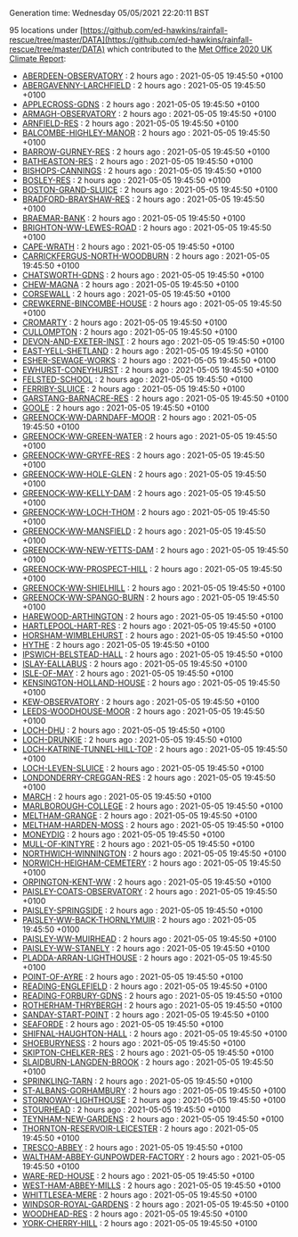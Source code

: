 Generation time: Wednesday 05/05/2021 22:20:11 BST

95 locations under [https://github.com/ed-hawkins/rainfall-rescue/tree/master/DATA](https://github.com/ed-hawkins/rainfall-rescue/tree/master/DATA) which contributed to the [Met Office 2020 UK Climate Report](https://www.metoffice.gov.uk/research/climate/maps-and-data/about/state-of-climate):

* [ABERDEEN-OBSERVATORY](https://github.com/ed-hawkins/rainfall-rescue/tree/master/DATA/ABERDEEN-OBSERVATORY) : 2 hours ago : 2021-05-05 19:45:50 +0100 
* [ABERGAVENNY-LARCHFIELD](https://github.com/ed-hawkins/rainfall-rescue/tree/master/DATA/ABERGAVENNY-LARCHFIELD) : 2 hours ago : 2021-05-05 19:45:50 +0100 
* [APPLECROSS-GDNS](https://github.com/ed-hawkins/rainfall-rescue/tree/master/DATA/APPLECROSS-GDNS) : 2 hours ago : 2021-05-05 19:45:50 +0100 
* [ARMAGH-OBSERVATORY](https://github.com/ed-hawkins/rainfall-rescue/tree/master/DATA/ARMAGH-OBSERVATORY) : 2 hours ago : 2021-05-05 19:45:50 +0100 
* [ARNFIELD-RES](https://github.com/ed-hawkins/rainfall-rescue/tree/master/DATA/ARNFIELD-RES) : 2 hours ago : 2021-05-05 19:45:50 +0100 
* [BALCOMBE-HIGHLEY-MANOR](https://github.com/ed-hawkins/rainfall-rescue/tree/master/DATA/BALCOMBE-HIGHLEY-MANOR) : 2 hours ago : 2021-05-05 19:45:50 +0100 
* [BARROW-GURNEY-RES](https://github.com/ed-hawkins/rainfall-rescue/tree/master/DATA/BARROW-GURNEY-RES) : 2 hours ago : 2021-05-05 19:45:50 +0100 
* [BATHEASTON-RES](https://github.com/ed-hawkins/rainfall-rescue/tree/master/DATA/BATHEASTON-RES) : 2 hours ago : 2021-05-05 19:45:50 +0100 
* [BISHOPS-CANNINGS](https://github.com/ed-hawkins/rainfall-rescue/tree/master/DATA/BISHOPS-CANNINGS) : 2 hours ago : 2021-05-05 19:45:50 +0100 
* [BOSLEY-RES](https://github.com/ed-hawkins/rainfall-rescue/tree/master/DATA/BOSLEY-RES) : 2 hours ago : 2021-05-05 19:45:50 +0100 
* [BOSTON-GRAND-SLUICE](https://github.com/ed-hawkins/rainfall-rescue/tree/master/DATA/BOSTON-GRAND-SLUICE) : 2 hours ago : 2021-05-05 19:45:50 +0100 
* [BRADFORD-BRAYSHAW-RES](https://github.com/ed-hawkins/rainfall-rescue/tree/master/DATA/BRADFORD-BRAYSHAW-RES) : 2 hours ago : 2021-05-05 19:45:50 +0100 
* [BRAEMAR-BANK](https://github.com/ed-hawkins/rainfall-rescue/tree/master/DATA/BRAEMAR-BANK) : 2 hours ago : 2021-05-05 19:45:50 +0100 
* [BRIGHTON-WW-LEWES-ROAD](https://github.com/ed-hawkins/rainfall-rescue/tree/master/DATA/BRIGHTON-WW-LEWES-ROAD) : 2 hours ago : 2021-05-05 19:45:50 +0100 
* [CAPE-WRATH](https://github.com/ed-hawkins/rainfall-rescue/tree/master/DATA/CAPE-WRATH) : 2 hours ago : 2021-05-05 19:45:50 +0100 
* [CARRICKFERGUS-NORTH-WOODBURN](https://github.com/ed-hawkins/rainfall-rescue/tree/master/DATA/CARRICKFERGUS-NORTH-WOODBURN) : 2 hours ago : 2021-05-05 19:45:50 +0100 
* [CHATSWORTH-GDNS](https://github.com/ed-hawkins/rainfall-rescue/tree/master/DATA/CHATSWORTH-GDNS) : 2 hours ago : 2021-05-05 19:45:50 +0100 
* [CHEW-MAGNA](https://github.com/ed-hawkins/rainfall-rescue/tree/master/DATA/CHEW-MAGNA) : 2 hours ago : 2021-05-05 19:45:50 +0100 
* [CORSEWALL](https://github.com/ed-hawkins/rainfall-rescue/tree/master/DATA/CORSEWALL) : 2 hours ago : 2021-05-05 19:45:50 +0100 
* [CREWKERNE-BINCOMBE-HOUSE](https://github.com/ed-hawkins/rainfall-rescue/tree/master/DATA/CREWKERNE-BINCOMBE-HOUSE) : 2 hours ago : 2021-05-05 19:45:50 +0100 
* [CROMARTY](https://github.com/ed-hawkins/rainfall-rescue/tree/master/DATA/CROMARTY) : 2 hours ago : 2021-05-05 19:45:50 +0100 
* [CULLOMPTON](https://github.com/ed-hawkins/rainfall-rescue/tree/master/DATA/CULLOMPTON) : 2 hours ago : 2021-05-05 19:45:50 +0100 
* [DEVON-AND-EXETER-INST](https://github.com/ed-hawkins/rainfall-rescue/tree/master/DATA/DEVON-AND-EXETER-INST) : 2 hours ago : 2021-05-05 19:45:50 +0100 
* [EAST-YELL-SHETLAND](https://github.com/ed-hawkins/rainfall-rescue/tree/master/DATA/EAST-YELL-SHETLAND) : 2 hours ago : 2021-05-05 19:45:50 +0100 
* [ESHER-SEWAGE-WORKS](https://github.com/ed-hawkins/rainfall-rescue/tree/master/DATA/ESHER-SEWAGE-WORKS) : 2 hours ago : 2021-05-05 19:45:50 +0100 
* [EWHURST-CONEYHURST](https://github.com/ed-hawkins/rainfall-rescue/tree/master/DATA/EWHURST-CONEYHURST) : 2 hours ago : 2021-05-05 19:45:50 +0100 
* [FELSTED-SCHOOL](https://github.com/ed-hawkins/rainfall-rescue/tree/master/DATA/FELSTED-SCHOOL) : 2 hours ago : 2021-05-05 19:45:50 +0100 
* [FERRIBY-SLUICE](https://github.com/ed-hawkins/rainfall-rescue/tree/master/DATA/FERRIBY-SLUICE) : 2 hours ago : 2021-05-05 19:45:50 +0100 
* [GARSTANG-BARNACRE-RES](https://github.com/ed-hawkins/rainfall-rescue/tree/master/DATA/GARSTANG-BARNACRE-RES) : 2 hours ago : 2021-05-05 19:45:50 +0100 
* [GOOLE](https://github.com/ed-hawkins/rainfall-rescue/tree/master/DATA/GOOLE) : 2 hours ago : 2021-05-05 19:45:50 +0100 
* [GREENOCK-WW-DARNDAFF-MOOR](https://github.com/ed-hawkins/rainfall-rescue/tree/master/DATA/GREENOCK-WW-DARNDAFF-MOOR) : 2 hours ago : 2021-05-05 19:45:50 +0100 
* [GREENOCK-WW-GREEN-WATER](https://github.com/ed-hawkins/rainfall-rescue/tree/master/DATA/GREENOCK-WW-GREEN-WATER) : 2 hours ago : 2021-05-05 19:45:50 +0100 
* [GREENOCK-WW-GRYFE-RES](https://github.com/ed-hawkins/rainfall-rescue/tree/master/DATA/GREENOCK-WW-GRYFE-RES) : 2 hours ago : 2021-05-05 19:45:50 +0100 
* [GREENOCK-WW-HOLE-GLEN](https://github.com/ed-hawkins/rainfall-rescue/tree/master/DATA/GREENOCK-WW-HOLE-GLEN) : 2 hours ago : 2021-05-05 19:45:50 +0100 
* [GREENOCK-WW-KELLY-DAM](https://github.com/ed-hawkins/rainfall-rescue/tree/master/DATA/GREENOCK-WW-KELLY-DAM) : 2 hours ago : 2021-05-05 19:45:50 +0100 
* [GREENOCK-WW-LOCH-THOM](https://github.com/ed-hawkins/rainfall-rescue/tree/master/DATA/GREENOCK-WW-LOCH-THOM) : 2 hours ago : 2021-05-05 19:45:50 +0100 
* [GREENOCK-WW-MANSFIELD](https://github.com/ed-hawkins/rainfall-rescue/tree/master/DATA/GREENOCK-WW-MANSFIELD) : 2 hours ago : 2021-05-05 19:45:50 +0100 
* [GREENOCK-WW-NEW-YETTS-DAM](https://github.com/ed-hawkins/rainfall-rescue/tree/master/DATA/GREENOCK-WW-NEW-YETTS-DAM) : 2 hours ago : 2021-05-05 19:45:50 +0100 
* [GREENOCK-WW-PROSPECT-HILL](https://github.com/ed-hawkins/rainfall-rescue/tree/master/DATA/GREENOCK-WW-PROSPECT-HILL) : 2 hours ago : 2021-05-05 19:45:50 +0100 
* [GREENOCK-WW-SHIELHILL](https://github.com/ed-hawkins/rainfall-rescue/tree/master/DATA/GREENOCK-WW-SHIELHILL) : 2 hours ago : 2021-05-05 19:45:50 +0100 
* [GREENOCK-WW-SPANGO-BURN](https://github.com/ed-hawkins/rainfall-rescue/tree/master/DATA/GREENOCK-WW-SPANGO-BURN) : 2 hours ago : 2021-05-05 19:45:50 +0100 
* [HAREWOOD-ARTHINGTON](https://github.com/ed-hawkins/rainfall-rescue/tree/master/DATA/HAREWOOD-ARTHINGTON) : 2 hours ago : 2021-05-05 19:45:50 +0100 
* [HARTLEPOOL-HART-RES](https://github.com/ed-hawkins/rainfall-rescue/tree/master/DATA/HARTLEPOOL-HART-RES) : 2 hours ago : 2021-05-05 19:45:50 +0100 
* [HORSHAM-WIMBLEHURST](https://github.com/ed-hawkins/rainfall-rescue/tree/master/DATA/HORSHAM-WIMBLEHURST) : 2 hours ago : 2021-05-05 19:45:50 +0100 
* [HYTHE](https://github.com/ed-hawkins/rainfall-rescue/tree/master/DATA/HYTHE) : 2 hours ago : 2021-05-05 19:45:50 +0100 
* [IPSWICH-BELSTEAD-HALL](https://github.com/ed-hawkins/rainfall-rescue/tree/master/DATA/IPSWICH-BELSTEAD-HALL) : 2 hours ago : 2021-05-05 19:45:50 +0100 
* [ISLAY-EALLABUS](https://github.com/ed-hawkins/rainfall-rescue/tree/master/DATA/ISLAY-EALLABUS) : 2 hours ago : 2021-05-05 19:45:50 +0100 
* [ISLE-OF-MAY](https://github.com/ed-hawkins/rainfall-rescue/tree/master/DATA/ISLE-OF-MAY) : 2 hours ago : 2021-05-05 19:45:50 +0100 
* [KENSINGTON-HOLLAND-HOUSE](https://github.com/ed-hawkins/rainfall-rescue/tree/master/DATA/KENSINGTON-HOLLAND-HOUSE) : 2 hours ago : 2021-05-05 19:45:50 +0100 
* [KEW-OBSERVATORY](https://github.com/ed-hawkins/rainfall-rescue/tree/master/DATA/KEW-OBSERVATORY) : 2 hours ago : 2021-05-05 19:45:50 +0100 
* [LEEDS-WOODHOUSE-MOOR](https://github.com/ed-hawkins/rainfall-rescue/tree/master/DATA/LEEDS-WOODHOUSE-MOOR) : 2 hours ago : 2021-05-05 19:45:50 +0100 
* [LOCH-DHU](https://github.com/ed-hawkins/rainfall-rescue/tree/master/DATA/LOCH-DHU) : 2 hours ago : 2021-05-05 19:45:50 +0100 
* [LOCH-DRUNKIE](https://github.com/ed-hawkins/rainfall-rescue/tree/master/DATA/LOCH-DRUNKIE) : 2 hours ago : 2021-05-05 19:45:50 +0100 
* [LOCH-KATRINE-TUNNEL-HILL-TOP](https://github.com/ed-hawkins/rainfall-rescue/tree/master/DATA/LOCH-KATRINE-TUNNEL-HILL-TOP) : 2 hours ago : 2021-05-05 19:45:50 +0100 
* [LOCH-LEVEN-SLUICE](https://github.com/ed-hawkins/rainfall-rescue/tree/master/DATA/LOCH-LEVEN-SLUICE) : 2 hours ago : 2021-05-05 19:45:50 +0100 
* [LONDONDERRY-CREGGAN-RES](https://github.com/ed-hawkins/rainfall-rescue/tree/master/DATA/LONDONDERRY-CREGGAN-RES) : 2 hours ago : 2021-05-05 19:45:50 +0100 
* [MARCH](https://github.com/ed-hawkins/rainfall-rescue/tree/master/DATA/MARCH) : 2 hours ago : 2021-05-05 19:45:50 +0100 
* [MARLBOROUGH-COLLEGE](https://github.com/ed-hawkins/rainfall-rescue/tree/master/DATA/MARLBOROUGH-COLLEGE) : 2 hours ago : 2021-05-05 19:45:50 +0100 
* [MELTHAM-GRANGE](https://github.com/ed-hawkins/rainfall-rescue/tree/master/DATA/MELTHAM-GRANGE) : 2 hours ago : 2021-05-05 19:45:50 +0100 
* [MELTHAM-HARDEN-MOSS](https://github.com/ed-hawkins/rainfall-rescue/tree/master/DATA/MELTHAM-HARDEN-MOSS) : 2 hours ago : 2021-05-05 19:45:50 +0100 
* [MONEYDIG](https://github.com/ed-hawkins/rainfall-rescue/tree/master/DATA/MONEYDIG) : 2 hours ago : 2021-05-05 19:45:50 +0100 
* [MULL-OF-KINTYRE](https://github.com/ed-hawkins/rainfall-rescue/tree/master/DATA/MULL-OF-KINTYRE) : 2 hours ago : 2021-05-05 19:45:50 +0100 
* [NORTHWICH-WINNINGTON](https://github.com/ed-hawkins/rainfall-rescue/tree/master/DATA/NORTHWICH-WINNINGTON) : 2 hours ago : 2021-05-05 19:45:50 +0100 
* [NORWICH-HEIGHAM-CEMETERY](https://github.com/ed-hawkins/rainfall-rescue/tree/master/DATA/NORWICH-HEIGHAM-CEMETERY) : 2 hours ago : 2021-05-05 19:45:50 +0100 
* [ORPINGTON-KENT-WW](https://github.com/ed-hawkins/rainfall-rescue/tree/master/DATA/ORPINGTON-KENT-WW) : 2 hours ago : 2021-05-05 19:45:50 +0100 
* [PAISLEY-COATS-OBSERVATORY](https://github.com/ed-hawkins/rainfall-rescue/tree/master/DATA/PAISLEY-COATS-OBSERVATORY) : 2 hours ago : 2021-05-05 19:45:50 +0100 
* [PAISLEY-SPRINGSIDE](https://github.com/ed-hawkins/rainfall-rescue/tree/master/DATA/PAISLEY-SPRINGSIDE) : 2 hours ago : 2021-05-05 19:45:50 +0100 
* [PAISLEY-WW-BACK-THORNLYMUIR](https://github.com/ed-hawkins/rainfall-rescue/tree/master/DATA/PAISLEY-WW-BACK-THORNLYMUIR) : 2 hours ago : 2021-05-05 19:45:50 +0100 
* [PAISLEY-WW-MUIRHEAD](https://github.com/ed-hawkins/rainfall-rescue/tree/master/DATA/PAISLEY-WW-MUIRHEAD) : 2 hours ago : 2021-05-05 19:45:50 +0100 
* [PAISLEY-WW-STANELY](https://github.com/ed-hawkins/rainfall-rescue/tree/master/DATA/PAISLEY-WW-STANELY) : 2 hours ago : 2021-05-05 19:45:50 +0100 
* [PLADDA-ARRAN-LIGHTHOUSE](https://github.com/ed-hawkins/rainfall-rescue/tree/master/DATA/PLADDA-ARRAN-LIGHTHOUSE) : 2 hours ago : 2021-05-05 19:45:50 +0100 
* [POINT-OF-AYRE](https://github.com/ed-hawkins/rainfall-rescue/tree/master/DATA/POINT-OF-AYRE) : 2 hours ago : 2021-05-05 19:45:50 +0100 
* [READING-ENGLEFIELD](https://github.com/ed-hawkins/rainfall-rescue/tree/master/DATA/READING-ENGLEFIELD) : 2 hours ago : 2021-05-05 19:45:50 +0100 
* [READING-FORBURY-GDNS](https://github.com/ed-hawkins/rainfall-rescue/tree/master/DATA/READING-FORBURY-GDNS) : 2 hours ago : 2021-05-05 19:45:50 +0100 
* [ROTHERHAM-THRYBERGH](https://github.com/ed-hawkins/rainfall-rescue/tree/master/DATA/ROTHERHAM-THRYBERGH) : 2 hours ago : 2021-05-05 19:45:50 +0100 
* [SANDAY-START-POINT](https://github.com/ed-hawkins/rainfall-rescue/tree/master/DATA/SANDAY-START-POINT) : 2 hours ago : 2021-05-05 19:45:50 +0100 
* [SEAFORDE](https://github.com/ed-hawkins/rainfall-rescue/tree/master/DATA/SEAFORDE) : 2 hours ago : 2021-05-05 19:45:50 +0100 
* [SHIFNAL-HAUGHTON-HALL](https://github.com/ed-hawkins/rainfall-rescue/tree/master/DATA/SHIFNAL-HAUGHTON-HALL) : 2 hours ago : 2021-05-05 19:45:50 +0100 
* [SHOEBURYNESS](https://github.com/ed-hawkins/rainfall-rescue/tree/master/DATA/SHOEBURYNESS) : 2 hours ago : 2021-05-05 19:45:50 +0100 
* [SKIPTON-CHELKER-RES](https://github.com/ed-hawkins/rainfall-rescue/tree/master/DATA/SKIPTON-CHELKER-RES) : 2 hours ago : 2021-05-05 19:45:50 +0100 
* [SLAIDBURN-LANGDEN-BROOK](https://github.com/ed-hawkins/rainfall-rescue/tree/master/DATA/SLAIDBURN-LANGDEN-BROOK) : 2 hours ago : 2021-05-05 19:45:50 +0100 
* [SPRINKLING-TARN](https://github.com/ed-hawkins/rainfall-rescue/tree/master/DATA/SPRINKLING-TARN) : 2 hours ago : 2021-05-05 19:45:50 +0100 
* [ST-ALBANS-GORHAMBURY](https://github.com/ed-hawkins/rainfall-rescue/tree/master/DATA/ST-ALBANS-GORHAMBURY) : 2 hours ago : 2021-05-05 19:45:50 +0100 
* [STORNOWAY-LIGHTHOUSE](https://github.com/ed-hawkins/rainfall-rescue/tree/master/DATA/STORNOWAY-LIGHTHOUSE) : 2 hours ago : 2021-05-05 19:45:50 +0100 
* [STOURHEAD](https://github.com/ed-hawkins/rainfall-rescue/tree/master/DATA/STOURHEAD) : 2 hours ago : 2021-05-05 19:45:50 +0100 
* [TEYNHAM-NEW-GARDENS](https://github.com/ed-hawkins/rainfall-rescue/tree/master/DATA/TEYNHAM-NEW-GARDENS) : 2 hours ago : 2021-05-05 19:45:50 +0100 
* [THORNTON-RESERVOIR-LEICESTER](https://github.com/ed-hawkins/rainfall-rescue/tree/master/DATA/THORNTON-RESERVOIR-LEICESTER) : 2 hours ago : 2021-05-05 19:45:50 +0100 
* [TRESCO-ABBEY](https://github.com/ed-hawkins/rainfall-rescue/tree/master/DATA/TRESCO-ABBEY) : 2 hours ago : 2021-05-05 19:45:50 +0100 
* [WALTHAM-ABBEY-GUNPOWDER-FACTORY](https://github.com/ed-hawkins/rainfall-rescue/tree/master/DATA/WALTHAM-ABBEY-GUNPOWDER-FACTORY) : 2 hours ago : 2021-05-05 19:45:50 +0100 
* [WARE-RED-HOUSE](https://github.com/ed-hawkins/rainfall-rescue/tree/master/DATA/WARE-RED-HOUSE) : 2 hours ago : 2021-05-05 19:45:50 +0100 
* [WEST-HAM-ABBEY-MILLS](https://github.com/ed-hawkins/rainfall-rescue/tree/master/DATA/WEST-HAM-ABBEY-MILLS) : 2 hours ago : 2021-05-05 19:45:50 +0100 
* [WHITTLESEA-MERE](https://github.com/ed-hawkins/rainfall-rescue/tree/master/DATA/WHITTLESEA-MERE) : 2 hours ago : 2021-05-05 19:45:50 +0100 
* [WINDSOR-ROYAL-GARDENS](https://github.com/ed-hawkins/rainfall-rescue/tree/master/DATA/WINDSOR-ROYAL-GARDENS) : 2 hours ago : 2021-05-05 19:45:50 +0100 
* [WOODHEAD-RES](https://github.com/ed-hawkins/rainfall-rescue/tree/master/DATA/WOODHEAD-RES) : 2 hours ago : 2021-05-05 19:45:50 +0100 
* [YORK-CHERRY-HILL](https://github.com/ed-hawkins/rainfall-rescue/tree/master/DATA/YORK-CHERRY-HILL) : 2 hours ago : 2021-05-05 19:45:50 +0100 







